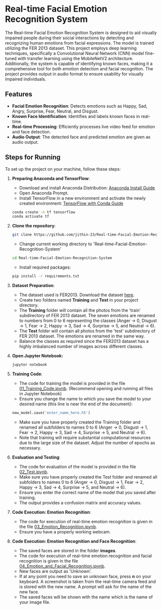 # Real-time Facial Emotion Recognition System

The Real-time Facial Emotion Recognition System is designed to aid visually impaired people during their social interactions by detecting and recognizing human emotions from facial expressions. The model is trained utilizing the FER 2013 dataset. This project employs deep learning techniques, specifically a Convolutional Neural Network (CNN) model fine-tuned with transfer learning using the MobileNetV2 architecture. Additionally, the system is capable of identifying known faces, making it a comprehensive tool for both emotion detection and facial recognition. The project provides output in audio format to ensure usability for visually impaired individuals.

## Features

- **Facial Emotion Recognition**: Detects emotions such as Happy, Sad, Angry, Surprise, Fear, Neutral, and Disgust.
- **Known Face Identification**: Identifies and labels known faces in real-time.
- **Real-time Processing**: Efficiently processes live video feed for emotion and face detection.
- **Audio Output**: The detected face and predicted emotion are given as audio output.

## Steps for Running

To set up the project on your machine, follow these steps:

1. **Preparing Anaconda and TensorFlow**:
    - Download and install Anaconda Distribution: [Anaconda Install Guide](https://docs.anaconda.com/anaconda/install/)
    - Open Anaconda Prompt.
    - Install TensorFlow in a new environment and activate the newly created environment: [TensorFlow with Conda Guide](https://docs.anaconda.com/working-with-conda/applications/tensorflow/)
      
    ```sh
    conda create -n tf tensorflow
    conda activate tf
    ``` 

2. **Clone the repository**:
    ```sh
    git clone https://github.com/jithin-23/Real-time-Facial-Emotion-Recognition-System.git
    ```
    - Change current working directory to 'Real-time-Facial-Emotion-Recognition-System'
      
    ```sh
    cd Real-time-Facial-Emotion-Recognition-System
    ```

     - Install required packages:
      
    ```sh
    pip install -r requirements.txt
    ```
    

3. **Dataset Preparation**:
    - The dataset used is FER2013. Download the dataset [here](https://www.kaggle.com/datasets/msambare/fer2013).
    - Create two folders named **Training** and **Test** in your project directory.
    - The **Training** folder will contain all the photos from the 'train' subdirectory of FER 2013 dataset. The seven emotions are renamed to numbers from 0 to 6 representing the classes (Anger -> 0, Disgust -> 1, Fear -> 2, Happy -> 3, Sad -> 4, Surprise -> 5, and Neutral -> 6).
    - The **Test** folder will contain all photos from the 'test' subdirectory of FER 2013 dataset. The emotions are renamed in the same way.
    - Balance the classes as required since the FER2013 dataset has a highly imbalanced number of images across different classes.

  
4. **Open Jupyter Notebook:**
      
    ```sh
    jupyter notebook
    ```

5. **Training Code**:
    - The code for training the model is provided in the file [01_Training_Code.ipynb](01_Training_Code.ipynb). (Recommend opening and running all files in Jupyter Notebook)
    - Ensure you change the name to which you save the model to your desired name (this line is near the end of the document):
    ```python
    new_model.save('enter_name_here.h5')
    ```
    - Make sure you have properly created the Training folder and renamed all subfolders to names 0 to 6 (Anger -> 0, Disgust -> 1, Fear -> 2, Happy -> 3, Sad -> 4, Surprise -> 5, and Neutral -> 6).
    - Note that training will require substantial computational resources due to the large size of the dataset. Adjust the number of epochs as necessary.

6. **Evaluation and Testing**:
    - The code for evaluation of the model is provided in the file [02_Test.ipynb](02_Test.ipynb).
    - Make sure you have properly created the Test folder and renamed all subfolders to names 0 to 6 (Anger -> 0, Disgust -> 1, Fear -> 2, Happy -> 3, Sad -> 4, Surprise -> 5, and Neutral -> 6).
    - Ensure you enter the correct name of the model that you saved after training.
    - The output provides a confusion matrix and accuracy values.

7. **Code Execution: Emotion Recognition**:
    - The code for execution of real-time emotion recognition is given in the file [03_Emotion_Recognition.ipynb](03_Emotion_Recognition.ipynb).
    - Ensure you have a properly working webcam.

8. **Code Execution: Emotion Recognition and Face Recognition**:
    - The saved faces are stored in the folder **images**.
    - The code for execution of real-time emotion recognition and facial recognition is given in the file [04_Emotion_and_Facial_Recognition.ipynb](04_Emotion_and_Facial_Recognition.ipynb).
    - New faces are output as 'Unknown'.
    - If at any point you need to save an unknown face, press **n** on your keyboard. A screenshot is taken from the real-time camera feed and is stored with the new name. A prompt will ask for the name of the new face.
    - The saved faces will be shown with the name which is the name of your image file.



